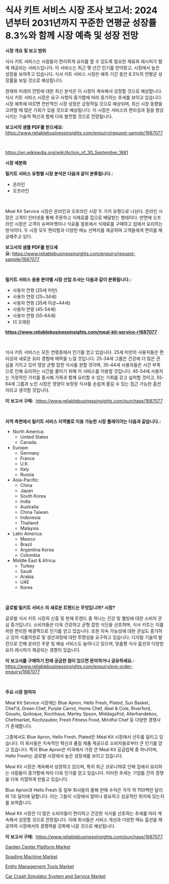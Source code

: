 <p><h1>식사 키트 서비스 시장 조사 보고서: 2024년부터 2031년까지 꾸준한 연평균 성장률 8.3%와 함께 시장 예측 및 성장 전망</h1></p><p><strong>시장 개요 및 보고 범위</strong></p>
<p><p>식사 키트 서비스는 사람들이 편리하게 요리를 할 수 있도록 필요한 재료와 레시피가 함께 제공되는 서비스입니다. 이 서비스는 최근 몇 년간 인기를 얻어왔고, 시장에서 높은 성장을 보여주고 있습니다. 식사 키트 서비스 시장은 예측 기간 동안 8.3%의 연평균 성장률을 보일 것으로 예상됩니다.</p><p>현재와 미래의 전망에 대한 최신 분석은 이 시장이 계속해서 성장할 것으로 예상합니다. 식사 키트 서비스 시장은 요구 사항이 증가함에 따라 증가하는 추세를 보이고 있습니다. 시장 예측에 따르면 전반적인 시장 성장은 긍정적일 것으로 예상되며, 최신 시장 동향을 고려할 때 많은 기회가 있을 것으로 예상됩니다. 이 시장은 서비스의 편리성과 질을 향상시키는 기술적 혁신과 함께 더욱 발전할 것으로 전망됩니다.</p></p>
<p><strong>보고서의 샘플 PDF를 받으세요:</strong> <a href="https://www.reliablebusinessinsights.com/enquiry/request-sample/1687077">https://www.reliablebusinessinsights.com/enquiry/request-sample/1687077</a></p>
<p>&nbsp;</p>
<p><a href="https://en.wikipedia.org/wiki/Action_of_30_September_1681">https://en.wikipedia.org/wiki/Action_of_30_September_1681</a></p>
<p><strong>시장 세분화</strong></p>
<p><strong>밀키트 서비스 유형별 시장 분석은 다음과 같이 분류됩니다.:</strong></p>
<p><ul><li>온라인</li><li>오프라인</li></ul></p>
<p>&nbsp;</p>
<p><p>Meal Kit Service 시장은 온라인과 오프라인 시장 두 가지 유형으로 나뉜다. 온라인 시장은 고객이 인터넷을 통해 주문하고 식재료를 집으로 배달받는 형태이다. 반면에 오프라인 시장은 고객이 슈퍼마켓이나 식료품 점포에서 식재료를 구매하고 집에서 요리하는 방식이다. 두 시장 모두 편리함과 다양한 메뉴 선택지를 제공하여 고객들에게 편의를 제공해주고 있다.</p></p>
<p><strong>보고서의 샘플 PDF를 받으세요:</strong>&nbsp;<a href="https://www.reliablebusinessinsights.com/enquiry/request-sample/1687077">https://www.reliablebusinessinsights.com/enquiry/request-sample/1687077</a></p>
<p>&nbsp;</p>
<p><strong> 밀키트 서비스 응용 분야별 시장 산업 조사는 다음과 같이 분류됩니다.:</strong></p>
<p><ul><li>사용자 연령 (25세 미만)</li><li>사용자 연령 (25~34세)</li><li>사용자 연령 (35세 이상~44세)</li><li>사용자 연령 (45-54세)</li><li>사용자 연령 (55-64세)</li><li>더 오래된</li></ul></p>
<p><strong><a href="https://www.reliablebusinessinsights.com/meal-kit-service-r1687077">https://www.reliablebusinessinsights.com/meal-kit-service-r1687077</a></strong></p>
<p>&nbsp;</p>
<p><p>식사 키트 서비스는 모든 연령층에서 인기를 얻고 있습니다. 25세 미만의 사용자들은 편리성과 새로운 요리 경험에 매력을 느낄 것입니다. 25-34세 그룹은 건강에 더 많은 관심을 가지고 있어 영양 균형 잡힌 식사를 원할 것이며, 35-44세 사용자들은 시간 부족으로 인해 요리하는 시간을 줄이기 위해 이 서비스를 이용할 것입니다. 45-54세 사용자는 가정적인 가치를 중시해 가족과 함께 요리할 수 있는 기회를 갖고 싶어할 것이고, 55-64세 그룹과 노인 시장은 영양이 보장된 식사를 손쉽게 즐길 수 있는 접근 가능한 옵션이라고 생각할 것입니다.</p></p>
<p><strong>이 보고서 구매:</strong>&nbsp; <a href="https://www.reliablebusinessinsights.com/purchase/1687077">https://www.reliablebusinessinsights.com/purchase/1687077</a></p>
<p>&nbsp;</p>
<p><strong>지역 측면에서 밀키트 서비스 지역별로 이용 가능한 시장 플레이어는 다음과 같습니다.:</strong></p>
<p><ul>
    <li>
        North America:
        <ul>
            <li>United States</li>
            <li>Canada</li>
        </ul>
    </li>
    <li>
        Europe:
        <ul>
            <li>Germany</li>
            <li>France</li>
            <li>U.K.</li>
            <li>Italy</li>
            <li>Russia</li>
        </ul>
    </li>
    <li>
        Asia-Pacific:
        <ul>
            <li>China</li>
            <li>Japan</li>
            <li>South Korea</li>
            <li>India</li>
            <li>Australia</li>
            <li>China Taiwan</li>
            <li>Indonesia</li>
            <li>Thailand</li>
            <li>Malaysia</li>
        </ul>
    </li>
    <li>
        Latin America:
        <ul>
            <li>Mexico</li>
            <li>Brazil</li>
            <li>Argentina Korea</li>
            <li>Colombia</li>
        </ul>
    </li>
    <li>
        Middle East & Africa:
        <ul>
            <li>Turkey</li>
            <li>Saudi</li>
            <li>Arabia</li>
            <li>UAE</li>
            <li>Korea</li>
        </ul>
    </li>
    </ul></p>
<p>&nbsp;</p>
<p><strong>글로벌 밀키트 서비스 의 새로운 트렌드는 무엇입니까? 시장?</strong></p>
<p><p>글로벌 식사 키트 시장의 신흥 및 현재 트렌드 중 하나는 건강 및 웰빙에 대한 소비자 관심 증가입니다. 소비자들은 더욱 건강하고 균형 잡힌 식단을 선호하며, 식사 키트는 이를 위한 편리한 해결책으로 인기를 얻고 있습니다. 또한 지속 가능성에 대한 관심도 증가하고 있어 식품의원료 및 생산과정에 대한 투명성을 요구하고 있습니다. 디지털 기술의 발전으로 인해 온라인 주문 및 배송 서비스도 늘어나고 있으며, 맞춤형 식사 옵션과 다양한 요리 레시피가 제공되는 경향이 있습니다.</p></p>
<p><strong>이 보고서를 구매하기 전에 궁금한 점이 있으면 문의하거나 공유하세요.</strong>- <a href="https://www.reliablebusinessinsights.com/enquiry/pre-order-enquiry/1687077">https://www.reliablebusinessinsights.com/enquiry/pre-order-enquiry/1687077</a></p>
<p>&nbsp;</p>
<p><strong>주요 시장 참여자</strong></p>
<p><p>Meal Kit Service 시장에는 Blue Apron, Hello Fresh, Plated, Sun Basket, Chef'd, Green Chef, Purple Carrot, Home Chef, Abel & Cole, Riverford, Gousto, Quitoque, Kochhaus, Marley Spoon, Middagsfrid, Allerhandebox, Chefmarket, Kochzauber, Fresh Fitness Food, Mindful Chef 등 다양한 경쟁사가 존재합니다. </p><p>그중에서도 Blue Apron, Hello Fresh, Plated은 Meal Kit 시장에서 선두를 달리고 있습니다. 이 회사들은 지속적인 혁신과 품질 제품 제공으로 소비자들로부터 큰 인기를 얻고 있습니다. 특히 Blue Apron은 미국에서 가장 큰 Meal Kit 공급업체 중 하나이며, Hello Fresh는 글로벌 시장에서 높은 성장세를 보이고 있습니다. </p><p>Meal Kit 시장은 계속해서 성장하고 있으며, 특히 최근 코로나19로 인해 집에서 요리하는 사람들이 증가함에 따라 더욱 인기를 얻고 있습니다. 이러한 추세는 기업들 간의 경쟁을 더욱 치열하게 만들고 있습니다. </p><p>Blue Apron과 Hello Fresh 등 일부 회사들의 올해 판매 수익은 각각 약 700백만 달러와 1조 달러에 달합니다. 이는 그들이 시장에서 얼마나 중요하고 성공적인 위치에 있는지를 보여줍니다. </p><p>Meal Kit 시장은 더 많은 소비자들이 편리하고 건강한 식사를 선호하는 추세를 따라 계속해서 성장할 것으로 전망됩니다. 이에 회사들은 서비스 개선과 다양한 메뉴 옵션을 제공하여 시장에서의 경쟁력을 강화해 나갈 것으로 예상됩니다.</p></p>
<p><strong>이 보고서 구매:</strong>&nbsp;&nbsp;<a href="https://www.reliablebusinessinsights.com/purchase/1687077">https://www.reliablebusinessinsights.com/purchase/1687077</a></p>
<p><p><a href="https://github.com/sifatuddin25/Market-Research-Report-List-1/blob/main/garden-center-platform-market.md">Garden Center Platform Market</a></p><p><a href="https://medium.com/@javooyce546456/spading-machine-market-size-by-type-pto-driven-walk-behind-by-product-farm-lease-global-b2f86c803e12">Spading Machine Market</a></p><p><a href="https://github.com/alexxisgm/Market-Research-Report-List-1/blob/main/entity-management-tools-market.md">Entity Management Tools Market</a></p><p><a href="https://issuu.com/reportprime-2/docs/car-crash-simulator-system-and-service-market-size">Car Crash Simulator System and Service Market</a></p></p>